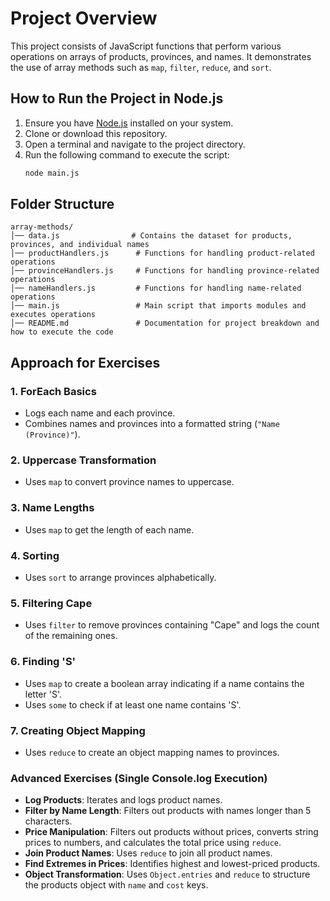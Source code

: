 # Project Overview
This project consists of JavaScript functions that perform various operations on arrays of products, provinces, and names. It demonstrates the use of array methods such as `map`, `filter`, `reduce`, and `sort`.

## How to Run the Project in Node.js

1. Ensure you have [Node.js](https://nodejs.org/) installed on your system.
2. Clone or download this repository.
3. Open a terminal and navigate to the project directory.
4. Run the following command to execute the script:
   ```sh
   node main.js
   ```

## Folder Structure
```
array-methods/
│── data.js                # Contains the dataset for products, provinces, and individual names
│── productHandlers.js      # Functions for handling product-related operations
│── provinceHandlers.js     # Functions for handling province-related operations
│── nameHandlers.js         # Functions for handling name-related operations
│── main.js                 # Main script that imports modules and executes operations
│── README.md               # Documentation for project breakdown and how to execute the code
```

## Approach for Exercises

### 1. ForEach Basics
- Logs each name and each province.
- Combines names and provinces into a formatted string (`"Name (Province)"`).

### 2. Uppercase Transformation
- Uses `map` to convert province names to uppercase.

### 3. Name Lengths
- Uses `map` to get the length of each name.

### 4. Sorting
- Uses `sort` to arrange provinces alphabetically.

### 5. Filtering Cape
- Uses `filter` to remove provinces containing "Cape" and logs the count of the remaining ones.

### 6. Finding 'S'
- Uses `map` to create a boolean array indicating if a name contains the letter 'S'.
- Uses `some` to check if at least one name contains 'S'.

### 7. Creating Object Mapping
- Uses `reduce` to create an object mapping names to provinces.

### Advanced Exercises (Single Console.log Execution)
- **Log Products**: Iterates and logs product names.
- **Filter by Name Length**: Filters out products with names longer than 5 characters.
- **Price Manipulation**: Filters out products without prices, converts string prices to numbers, and calculates the total price using `reduce`.
- **Join Product Names**: Uses `reduce` to join all product names.
- **Find Extremes in Prices**: Identifies highest and lowest-priced products.
- **Object Transformation**: Uses `Object.entries` and `reduce` to structure the products object with `name` and `cost` keys.


